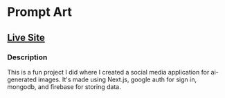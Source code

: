 # Prompt Art

## [Live Site](https://prompt-art.vercel.app/)

### Description
This is a fun project I did where I created a social media application for ai-generated images. It's made using Next.js, google auth for sign in, mongodb, and firebase for storing data.
